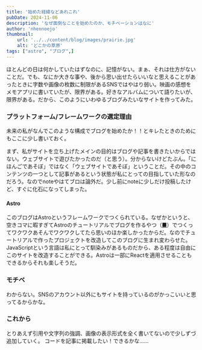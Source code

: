 ```yaml
---
title: '始めた経緯などあれこれ'
pubDate: 2024-11-06
description: 'なぜ面倒なことを始めたのか、モチベーションはなに'
author: 'nhennoejo'
thumbnail:
    url: '../../content/blog/images/prairie.jpg'
    alt: 'どこかの草原'
tags: ["astro", "ブログ",]
---
```


ほとんどの日は何かしていたはずなのに、記憶がない。まぁ、それは仕方がないことだ。でも、なにか大きな事や、後から思い出せたらいいなと思えることがあったときに字数や画像の枚数に制限があるSNSではやはり弱い。映画の感想をメモアプリに書いていたが、限界がある。好きなアルバムについて語りたいが、限界がある。だから、このようにいわゆるブログみたいなサイトを作ってみた。

### プラットフォーム/フレームワークの選定理由

未来の私がなんでこのような構成でブログを始めたか！！とキレたときのためにもここに少し書いておく。

まず、私がサイトを立ち上げたメインの目的はブログや記事を書きたいからではない。ウェブサイトで遊びたかったのだ（と思う）。分からないけどたぶん。「にほんごであそぼ」ではなく「ウェブサイトであそぼ」ということだ。その中のコンテンツの一つとして記事があるという状態が私にとっての目指していた形なのだろう。なのでnoteやはてブロは論外だ。少し前にnoteに少しだけ投稿したけど、すぐに化石になってしまった。

#### Astro
このブログはAstroというフレームワークでつくられている。なぜかというと、空きコマに暇すぎてAstroのチュートリアルでブログを作るやつ（[■](https://docs.astro.build/ja/tutorial/0-introduction/)）でつくってワクワクあそんでワクワクしてたら思いのほか楽しかったからだ。なのでチュートリアルで作ったプロジェクトを改造してこのブログに生まれ変わらせた。JavaScriptという言語は私にとって馴染みがあるものだから、ある程度は自由にこのサイトを改造することができる。Astroは一部にReactを適用させることもできるからそれも楽しそうだ。

### モチベ

わからない。SNSのアカウント以外にもサイトを持っているのがかっこいいと思ってるからかな。

### これから

とりあえず引用や文字列の強調、画像の表示形式を全く書いてないので少しずづ追加していく。
コードを記事に掲載したい！できるかな……